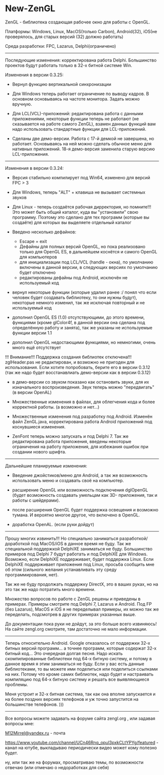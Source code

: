 # New-ZenGL

ZenGL - библиотека создающая рабочее окно для работы с OpenGL.

Платформы: Windows, Linux, MacOS(только Carbon), Android(32), iOS(не проверялось, для старых версий (32) должно работать)

Среда разработки: FPC, Lazarus, Delphi(ограничено)

----------------------------------------------------------------------

Последующие изменения: корректирована работа Delphi. Большинство проектов будут работать только в 32-х битной системе Win.

Изменения в версии 0.3.25:
- Вернул функцию вертикальной синхронизации

- Для Windows теперь работает ограничение по выводу кадров. В основном основываясь на частоте монитора. Задать можно 
	вручную.

- Для LCL(VCL)-приложений: редактирована работа с данными приложениями, некоторые функции теперь не работают (не 
	сказывается на работе самого ZenGL), взамен данных функций вам надо использовать стандартные функции для 
	LCL-приложений.

- Сделаны две демо-версии. Работа с 17-й демкой не завершена, но работает. Основываясь на ней можно сделать обычное
	меню для нативных приложений. 18-я демо-версия заменила старую версию LCL-приложения.
--------------------------------------------------------------------------


Изменения в версии 0.3.24:

- Версия стабильно компилирует под Win64, изменено для версий FPC > 3

- Для Windows, теперь "ALT" + клавиша не вызывает системных звуков

- Для Linux - теперь создаётся рабочая дирректория, но помните!!! Это может быть общий каталог, куда вы "установили"
	свою программу. Поэтому это сделано для тех программ (которые вы создаёте) для которых вы выделяете отдельный
	каталог

- Введено несколько дефайнов:
	- Escape = exit
	- Дефайны для полных версий OpenGL, но пока реализовано только для OpenGL ES, в дальнейшем коснётся и самого
		OpenGL для компьютеров
	- для инициализации под LCL/VCL (handle - окна), по умолчанию включены в данной версии, в следующих версиях
		по умолчанию будет отключено
	- редактированы дефайны под Android, исключён не используемый код

- вернул некоторые функции (которые удалил ранее :/ понял что если человек будет создавать библиотеку, то они нужны 
	будут), некоторые немного изменил, так же исключая повторный и не используемый код

- дополнил OpenGL ES (1.0) отсутствующими, до этого времени, функциями (кроме glColor4f, в данной версии она сделана
	под определённую работу и занята), так же указаны не используемые функции версии 1.1

- дополнил OpenGL недостающими функциями, но немногими, очень много ещё отсутствует


!!! Внимание!!! Поддержка создания библиотек отключена!!! zglHeader.pas не редактирован, и возможно не пригоден для
	использования. Если хотите попробовать, берите его в версии 0.3.12 (так же надо будет восстанавлиать 
	демо-версии как в версии 0.3.12)


- в демо-версии со звуком показано как остановить звуки, для их изначального воспроизведения. Звук теперь можно
	"передвигать" (в версии OpenAL)

- Множественные изменения в файлах, для облегчения кода и более корректной работы. (а возможно и нет...)

- Множественные изменения под разработку под Android. Изменён файл ZenGL.java, корректирована работа Android приложений
	под коснувшиеся изменения.

- ZenFont теперь можно запускать и под Delphi 7. Так же редактирована работа приложения, введены некоторые ограничения
	на работу приложения, для избежания ошибок при создании нового шрифта.

-----------------------------------------------------------------------------------------------------------------------

Дальнейшие планируемые изменения:
- Введение джойстиков/меню для Android, а так же возможность использовать меню и создавать своё на компьютер.

- расширение OpenGL или возможность подключения dglOpenGL (будет возможность создавать умельцам как 3D- приложения,
	так и работы с шейдерами).

- после расширения OpenGL будет поддержка освещения и возможно тумана. И вероятно многое другое, что включено в OpenGL.

- доработка OpenAL. (если руки дойдут)

-----------------------------------------------------------------------------------------------------------------------

Прошу многих извинить!!! Но специально заниматься разработкой/доработкой под MacOS/iOS в данное время не буду. Так же
специальной поддержкой DelphiXE заниматься не буду. Большинство примеров под Delphi 7 будут работать и под DelphiXE
для Windows. Возможно, если DelphiXE поддерживает, будет поддержка Linux. Если DelphiXE поддерживает приложения под
Linux, просьба сообщить мне об этом (сильного желания устанавливать эту среду программирования, нет).

Так же не буду продолжать поддержку DirectX, это в ваших руках, но на это так же надо потратить много времени.


Множество вопросов по работе с ZenGL решены и приведены в примерах. Примеры смотрите под Delphi 7, Lazarus и Android.
Под FP (без Lazarus), MacOS и iOS я не переделывал примеры, их можно так же переделать, подсмотрев в других примерах
указанных выше.

До документации пока руки не дойдут, за это больше всего извиняюсь! На сайте zengl.org смотрите, там достаточно
не мало информации.

-----------------------------------------------------------------------------------------------------------------------

Теперь относительно Android. Google отказалось от поддержки 32-х битных версий программ... а точнее программ, которые
содержат 32-х битный код... 
Это очередная долгая песня. Надо искать скомпилированные библиотеки под 64-х битную систему, и потому в данное время
я этим заниматься не буду.
Если у вас есть данные библиотеками, то вы можете ими поделиться или поделиться ссылками на них. Потому что кроме 
самих библиотек, надо будет и настраивать компиляцию под 64-х битную систему и решать все выявляющиеся проблемы.

Меня устроит и 32-х битная система, так как она вполне запускается и на более поздних версиях телефонов и уж точно
запустится на большинстве телефонов. )))

-----------------------------------------------------------------------------------------------------------------------

Все вопросы можете задавать на форуме сайта zengl.org , или задавая вопросы мне:

M12Mirrel@yandex.ru - почта

https://www.youtube.com/channel/UCn46Rnq_opul3pxkCLtYPYg/featured - канал на ютубе, выкладываю периодически видео
	может кому полезно будет.
	
ну, или так же на форумах, просматриваю темы, по возможности отвечаю (или отмечаю о недоработках для себя)
